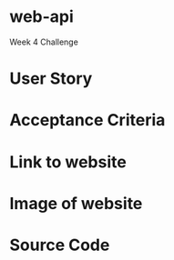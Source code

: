 # web-api
Week 4 Challenge

# User Story

# Acceptance Criteria

# Link to website

# Image of website

# Source Code

